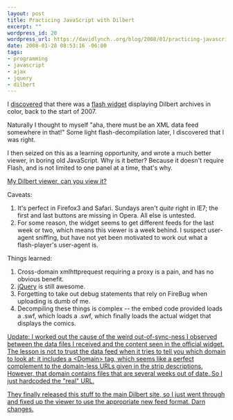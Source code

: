 ```yaml
--- 
layout: post
title: Practicing JavaScript with Dilbert
excerpt: ""
wordpress_id: 20
wordpress_url: https://davidlynch..org/blog/2008/01/practicing-javascript-with-dilbert/
date: 2008-01-28 08:53:16 -06:00
tags: 
- programming
- javascript
- ajax
- jquery
- dilbert
---
```

I [discovered](http://dilbertblog.typepad.com/the_dilbert_blog/2008/01/dilbert-widget.html) that there was a [flash widget](http://widget.dilbert.com/) displaying Dilbert archives in color, back to the start of 2007.

Naturally I thought to myself "aha, there must be an XML data feed somewhere in that!"  Some light flash-decompilation later, I discovered that I was right.

I then seized on this as a learning opportunity, and wrote a much better viewer, in boring old JavaScript. Why is it better?  Because it doesn't require Flash, and is not limited to one panel at a time, that's why.

[My Dilbert viewer, can you view it?](https://toys.davidlynch.org/dilbert/)

Caveats:
1. It's perfect in Firefox3 and Safari. Sundays aren't *quite* right in IE7; the first and last buttons are missing in Opera. All else is untested.
2. For some reason, the widget seems to get different feeds for the last week or two, which means this viewer is a week behind. I suspect user-agent sniffing, but have not yet been motivated to work out what a flash-player's user-agent is.

Things learned:
1. Cross-domain xmlhttprequest requiring a proxy is a pain, and has no obvious benefit.
2. [jQuery](http://www.jquery.com) is still awesome.
3. Forgetting to take out debug statements that rely on FireBug when uploading is dumb of me.
4. Decompiling these things is complex -- the embed code provided loads a .swf, which loads a .swf, which finally loads the actual widget that displays the comics.

<ins>Update: I worked out the cause of the weird out-of-sync-ness I observed between the data files I received and the content seen in the official widget. The lesson is not to trust the data feed when it tries to tell you which domain to look at; it includes a &lt;Domain&gt; tag, which seems like a perfect complement to the domain-less URLs given in the strip descriptions. However, that domain contains files that are several weeks out of date. So I just hardcoded the "real" URL.</ins>

<ins>They finally released this stuff to the main Dilbert site, so I just went through and fixed up the viewer to use the appropriate new feed format. Darn changes.</ins>

